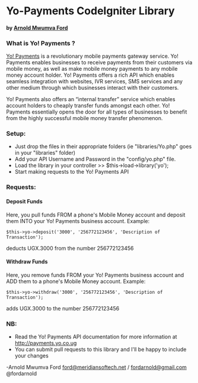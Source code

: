 # Yo-Payments CodeIgniter Library

#### by [Arnold Mwumva Ford](https://twitter.com/fordarnold)

### What is Yo! Payments ?
[Yo! Payments](http://payments.yo.co.ug/) is a revolutionary mobile payments gateway service. Yo! Payments enables businesses to receive payments from their customers via mobile money, as well as make mobile money payments to any mobile money account holder. Yo! Payments offers a rich API which enables seamless integration with websites, IVR services, SMS services and any other medium through which businesses interact with their customers. 

Yo! Payments also offers an “internal transfer” service which enables account holders to 
cheaply transfer funds amongst each other. 
Yo! Payments essentially opens the door for all types of businesses to benefit from the 
highly successful mobile money transfer phenomenon.

### Setup:
* Just drop the files in their appropriate folders (ie "libraries/Yo.php" goes in your "libraries" folder) 
* Add your API Username and Password in the "config/yo.php" file.
* Load the library in your controller  >>  $this->load->library('yo');
* Start making requests to the Yo! Payments API

### Requests:
#### Deposit Funds
Here, you pull funds FROM a phone's Mobile Money account and deposit them INTO your Yo! Payments business account.
Example:

	$this->yo->deposit('3000', '256772123456', 'Description of Transaction');
	
deducts UGX.3000 from the number 256772123456

#### Withdraw Funds
Here, you remove funds FROM your Yo! Payments business account and ADD them to a phone's Mobile Money account.
Example:

	$this->yo->withdraw('3000', '256772123456', 'Description of Transaction');

adds UGX.3000 to the number 256772123456

### NB:
* Read the Yo! Payments API documentation for more information at http://payments.yo.co.ug
* You can submit pull requests to this library and I'll be happy to include your changes

-Arnold Mwumva Ford
 ford@meridiansoftech.net / fordarnold@gmail.com
 @fordarnold 
